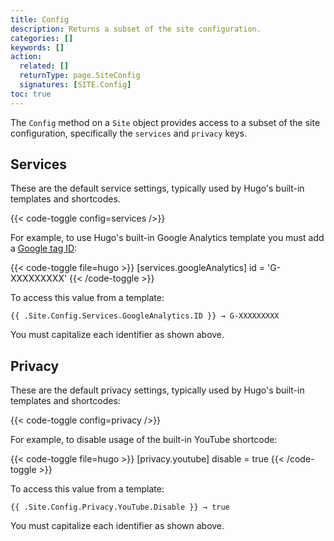 ```yaml
---
title: Config
description: Returns a subset of the site configuration.
categories: []
keywords: []
action:
  related: []
  returnType: page.SiteConfig
  signatures: [SITE.Config]
toc: true
---
```


The `Config` method on a `Site` object provides access to a subset of the site configuration, specifically the `services` and `privacy` keys.

## Services

These are the default service settings, typically used by Hugo's built-in templates and shortcodes.

{{< code-toggle config=services />}}

For example, to use Hugo's built-in Google Analytics template you must add a [Google tag ID]:

[Google tag ID]: https://support.google.com/tagmanager/answer/12326985?hl=en

{{< code-toggle file=hugo >}}
[services.googleAnalytics]
id = 'G-XXXXXXXXX'
{{< /code-toggle >}}

To access this value from a template:

```go-html-template
{{ .Site.Config.Services.GoogleAnalytics.ID }} → G-XXXXXXXXX
```

You must capitalize each identifier as shown above.

## Privacy

These are the default privacy settings, typically used by Hugo's built-in templates and shortcodes:

{{< code-toggle config=privacy />}}

For example, to disable usage of the built-in YouTube shortcode:

{{< code-toggle file=hugo >}}
[privacy.youtube]
disable = true
{{< /code-toggle >}}

To access this value from a template:

```go-html-template
{{ .Site.Config.Privacy.YouTube.Disable }} → true
```

You must capitalize each identifier as shown above.
